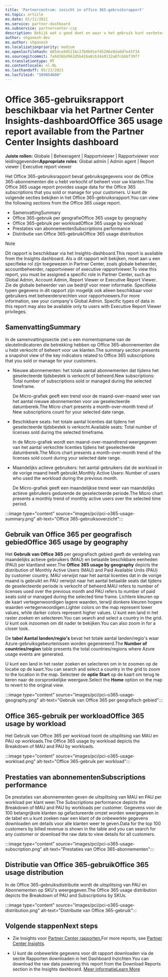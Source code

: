 ```yaml
---
title: 'Partnercentrum: inzicht in office 365-gebruiksrapport'
ms.topic: article
ms.date: 01/11/2021
ms.service: partner-dashboard
ms.subservice: partnercenter-csp
description: Bekijk wat u goed doet en waar u het gebruik kunt verbeteren van Office 365-abonnementen die u voor uw klanten verkoopt of beheert.
author: shganesh-dev
ms.author: shganesh
ms.localizationpriority: medium
ms.openlocfilehash: 685dce8d521bc27b9b91efd5206e9da0d7e45f34
ms.sourcegitcommit: 7a6836bd962d5b426a8cb34a9132a87cbbbf39f7
ms.translationtype: MT
ms.contentlocale: nl-NL
ms.lasthandoff: 05/13/2021
ms.locfileid: "109854600"
---
```

# <a name="office-365-usage-report-available-from-the-partner-center-insights-dashboard"></a><span data-ttu-id="f717c-103">Office 365-gebruiksrapport beschikbaar via het Partner Center Insights-dashboard</span><span class="sxs-lookup"><span data-stu-id="f717c-103">Office 365 usage report available from the Partner Center Insights dashboard</span></span>

<span data-ttu-id="f717c-104">**Juiste rollen:** Globale | Beheeragent | Rapportviewer | Rapportviewer voor leidinggevenden</span><span class="sxs-lookup"><span data-stu-id="f717c-104">**Appropriate roles**: Global admin | Admin agent | Report viewer | Executive report viewer</span></span>

<span data-ttu-id="f717c-105">Het Office 365-gebruiksrapport bevat gebruiksgegevens voor de Office 365-abonnementen die u hebt verkocht of beheert voor uw klanten.</span><span class="sxs-lookup"><span data-stu-id="f717c-105">The Office 365 usage report provides usage data for the Office 365 subscriptions that you sold or manage for your customers.</span></span> <span data-ttu-id="f717c-106">U kunt de volgende secties bekijken in het Office 365-gebruiksrapport.</span><span class="sxs-lookup"><span data-stu-id="f717c-106">You can view the following sections from the Office 365 usage report.</span></span>

- <span data-ttu-id="f717c-107">Samenvatting</span><span class="sxs-lookup"><span data-stu-id="f717c-107">Summary</span></span>
- <span data-ttu-id="f717c-108">Office 365-gebruik per geografie</span><span class="sxs-lookup"><span data-stu-id="f717c-108">Office 365 usage by geography</span></span>
- <span data-ttu-id="f717c-109">Office 365-gebruik per workload</span><span class="sxs-lookup"><span data-stu-id="f717c-109">Office 365 usage by workload</span></span>
- <span data-ttu-id="f717c-110">Prestaties van abonnementen</span><span class="sxs-lookup"><span data-stu-id="f717c-110">Subscriptions performance</span></span>
- <span data-ttu-id="f717c-111">Distributie van Office 365-gebruik</span><span class="sxs-lookup"><span data-stu-id="f717c-111">Office 365 usage distribution</span></span>

 > [!NOTE]
 > <span data-ttu-id="f717c-112">Dit rapport is beschikbaar via het Insights-dashboard.</span><span class="sxs-lookup"><span data-stu-id="f717c-112">This report is available from the Insights dashboard.</span></span> <span data-ttu-id="f717c-113">Als u dit rapport wilt bekijken, moet aan u een specifieke rol zijn toegewezen in Partner Center, zoals globale beheerder, accountbeheerder, rapportviewer of executive rapportviewer.</span><span class="sxs-lookup"><span data-stu-id="f717c-113">To view this report, you must be assigned a specific role in Partner Center, such as Global Admin, Account Admin, Report Viewer or Executive Report Viewer.</span></span> <span data-ttu-id="f717c-114">Zie de globale beheerder van uw bedrijf voor meer informatie. Specifieke typen gegevens in dit rapport zijn mogelijk ook alleen beschikbaar voor gebruikers met beheerdersrechten voor rapportviewers.</span><span class="sxs-lookup"><span data-stu-id="f717c-114">For more information, see your company's Global Admin. Specific types of data in this report may also be available only to users with Executive Report Viewer privileges.</span></span>

## <a name="summary"></a><span data-ttu-id="f717c-115">Samenvatting</span><span class="sxs-lookup"><span data-stu-id="f717c-115">Summary</span></span>

<span data-ttu-id="f717c-116">In de samenvattingssectie ziet u een momentopname van de sleutelindicatoren die betrekking hebben op Office 365-abonnementen die u hebt verkocht of beheert voor uw klanten.</span><span class="sxs-lookup"><span data-stu-id="f717c-116">The summary section presents a snapshot view of the key indicators related to Office 365 subscriptions that you sold or manage for your customers.</span></span>  

- <span data-ttu-id="f717c-117">Nieuwe abonnementen: het totale aantal abonnementen dat tijdens het geselecteerde tijdsbestek is verkocht of beheerd.</span><span class="sxs-lookup"><span data-stu-id="f717c-117">New subscriptions: Total number of subscriptions sold or managed during the selected timeframe.</span></span>

   <span data-ttu-id="f717c-118">De Micro-grafiek geeft een trend voor de maand-over-maand weer van het aantal nieuwe abonnementen voor uw geselecteerde datumbereik.</span><span class="sxs-lookup"><span data-stu-id="f717c-118">The Micro chart presents a month-over-month trend of New subscriptions count for your selected date range.</span></span>

- <span data-ttu-id="f717c-119">Beschikbare seats: het totale aantal licenties dat tijdens het geselecteerde tijdsbestek is verkocht.</span><span class="sxs-lookup"><span data-stu-id="f717c-119">Available seats: Total number of licenses sold during the selected timeframe.</span></span>

   <span data-ttu-id="f717c-120">In de Micro-grafiek wordt een maand-over-maandtrend weergegeven van het aantal verkochte licenties tijdens het geselecteerde datumbereik.</span><span class="sxs-lookup"><span data-stu-id="f717c-120">The Micro chart presents a month-over-month trend of the licenses sold count during your selected date range.</span></span>

- <span data-ttu-id="f717c-121">Maandelijks actieve gebruikers: het aantal gebruikers dat de workload in de vorige maand heeft gebruikt.</span><span class="sxs-lookup"><span data-stu-id="f717c-121">Monthly Active Users: Number of users who used the workload during the previous month.</span></span> 

   <span data-ttu-id="f717c-122">De Micro-grafiek geeft een maandelijkse trend weer van maandelijks actieve gebruikers gedurende de geselecteerde periode.</span><span class="sxs-lookup"><span data-stu-id="f717c-122">The Micro chart presents a monthly trend of monthly active users over the selected time period.</span></span>

:::image type="content" source="images/pci/pci-o365-usage-summary.png" alt-text="Office 365-gebruiksoverzicht":::

## <a name="office-365-usage-by-geography"></a><span data-ttu-id="f717c-124">Gebruik van Office 365 per geografisch gebied</span><span class="sxs-lookup"><span data-stu-id="f717c-124">Office 365 usage by geography</span></span>

<span data-ttu-id="f717c-125">Het **Gebruik van Office 365** per geografisch gebied geeft de verdeling van maandelijks actieve gebruikers (MAU) en betaalde beschikbare eenheden (PAU) per klantland weer.</span><span class="sxs-lookup"><span data-stu-id="f717c-125">The **Office 365 usage by geography** depicts the distribution of Monthly Active Users (MAU) and Paid Available Units (PAU) by customer country.</span></span> <span data-ttu-id="f717c-126">MAU verwijst naar het aantal licenties dat in de vorige maand is gebruikt en PAU verwijst naar het aantal betaalde seats dat tijdens de geselecteerde periode is verkocht of beheerd.</span><span class="sxs-lookup"><span data-stu-id="f717c-126">MAU refers to number of licenses used over the previous month and PAU refers to number of paid seats sold or managed during the selected time frame.</span></span> <span data-ttu-id="f717c-127">Lichtere kleuren op de kaart vertegenwoordigen lagere waarden, terwijl donkere kleuren hogere waarden vertegenwoordigen.</span><span class="sxs-lookup"><span data-stu-id="f717c-127">Lighter colors on the map represent lower values, while darker colors represent higher values.</span></span> <span data-ttu-id="f717c-128">U kunt een land in het raster zoeken en selecteren.</span><span class="sxs-lookup"><span data-stu-id="f717c-128">You can search and select a country in the grid.</span></span> <span data-ttu-id="f717c-129">U kunt ook inzoomen om dit nader te bekijken.</span><span class="sxs-lookup"><span data-stu-id="f717c-129">You can also zoom in for a closer look.</span></span>

<span data-ttu-id="f717c-130">De **tabel Aantal landen/regio's** bevat het totale aantal landen/regio's waar Azure-gebruiksgebeurtenissen worden gegenereerd.</span><span class="sxs-lookup"><span data-stu-id="f717c-130">The **Number of countries/region** table presents the total countries/regions where Azure usage events are generated.</span></span>

<span data-ttu-id="f717c-131">U kunt een land in het raster zoeken en selecteren om in te zoomen op de locatie op de kaart.</span><span class="sxs-lookup"><span data-stu-id="f717c-131">You can search and select a country in the grid to zoom to the location in the map.</span></span> <span data-ttu-id="f717c-132">Selecteer de **optie Start** op de kaart om terug te keren naar de oorspronkelijke weergave.</span><span class="sxs-lookup"><span data-stu-id="f717c-132">Select the **Home** option on the map to revert to the original view.</span></span>


:::image type="content" source="images/pci/pci-o365-usage-geography.png" alt-text="Gebruik van Office 365 per geografisch gebied":::

## <a name="office-365-usage-by-workload"></a><span data-ttu-id="f717c-134">Office 365-gebruik per workload</span><span class="sxs-lookup"><span data-stu-id="f717c-134">Office 365 usage by workload</span></span>

<span data-ttu-id="f717c-135">Het Gebruik van Office 365 per workload toont de uitsplitsing van MAU en PAU op workloads.</span><span class="sxs-lookup"><span data-stu-id="f717c-135">The Office 365 usage by workload depicts the Breakdown of MAU and PAU by workloads.</span></span>

:::image type="content" source="images/pci/pci-o365-usage-workload.png" alt-text="Office 365-gebruik per workload":::

## <a name="subscriptions-performance"></a><span data-ttu-id="f717c-137">Prestaties van abonnementen</span><span class="sxs-lookup"><span data-stu-id="f717c-137">Subscriptions performance</span></span>

<span data-ttu-id="f717c-138">De prestaties van abonnementen geven de uitsplitsing van MAU en PAU per workload per klant weer.</span><span class="sxs-lookup"><span data-stu-id="f717c-138">The Subscriptions performance depicts the Breakdown of MAU and PAU by workloads per customer.</span></span> <span data-ttu-id="f717c-139">Gegevens voor de 100 belangrijkste klanten op gefactureerde omzet worden weergegeven in de tabel en u kunt zoeken naar een klant of de onbewerkte gegevens downloaden om details voor alle klanten weer te geven.</span><span class="sxs-lookup"><span data-stu-id="f717c-139">Data for the top 100 customers by billed revenue is shown in the table and you can search for any customer or download the raw data to view details for all customers.</span></span>

:::image type="content" source="images/pci/pci-o365-usage-subscription.png" alt-text="Prestaties van Office 365-abonnementen":::

## <a name="office-365-usage-distribution"></a><span data-ttu-id="f717c-141">Distributie van Office 365-gebruik</span><span class="sxs-lookup"><span data-stu-id="f717c-141">Office 365 usage distribution</span></span>

<span data-ttu-id="f717c-142">In de Office 365-gebruiksdistributie wordt de uitsplitsing van PAU en Abonnementen op SKU's weergegeven.</span><span class="sxs-lookup"><span data-stu-id="f717c-142">The Office 365 usage distribution depicts the Breakdown of PAU and Subscriptions by SKUs.</span></span>

:::image type="content" source="images/pci/pci-o365-usage-distribution.png" alt-text="Distributie van Office 365-gebruik":::

## <a name="next-steps"></a><span data-ttu-id="f717c-144">Volgende stappen</span><span class="sxs-lookup"><span data-stu-id="f717c-144">Next steps</span></span>

- <span data-ttu-id="f717c-145">Zie Insights voor [Partner Center rapporten.](partner-center-insights.md)</span><span class="sxs-lookup"><span data-stu-id="f717c-145">For more reports, see [Partner Center Insights](partner-center-insights.md).</span></span>

- <span data-ttu-id="f717c-146">U kunt de onbewerkte gegevens voor dit rapport downloaden via de sectie Rapporten downloaden in het Dashboard Inzichten.</span><span class="sxs-lookup"><span data-stu-id="f717c-146">You can download the raw data powering this report from the Download Reports section in the Insights dashboard.</span></span> [<span data-ttu-id="f717c-147">Meer informatie</span><span class="sxs-lookup"><span data-stu-id="f717c-147">Learn More</span></span>](pci-download-reports.md) 
